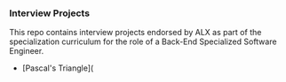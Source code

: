 ### Interview Projects

This repo contains interview projects endorsed by ALX as part of the specialization curriculum for the role of a Back-End Specialized Software Engineer.

- [Pascal's Triangle](

